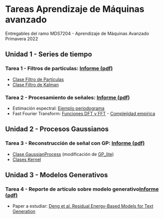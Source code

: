 # Tareas Aprendizaje de Máquinas avanzado
Entregables del ramo MDS7204 - Aprendizaje de Máquinas Avanzado Primavera 2022

## Unidad 1 - Series de tiempo
### **Tarea 1 - Filtros de partículas**: [Informe (pdf)](tarea_1/Informe_Tarea_1_Filtros_de_part%C3%ADculas_completo.pdf)

- [Clase Filtro de Partículas](tarea_1/filtros/filtro_particulas.py)
- [Clase Filtro de Kalman](tarea_1/filtros/filtro_kalman.py)

### **Tarea 2 - Procesamiento de señales**: [Informe (pdf)](tarea_2/Informe_Tarea_2_An%C3%A1lisis_de_se%C3%B1ales.pdf)

- Estimación espectral: [Ejemplo periodograma](tarea_2/periodograma.py)
- Fast Fourier Transform: [Funciones DFT y FFT](tarea_2/FourierTransform.py) - [Complejidad empírica](tarea_2/fft_complejidad_empirica.py)

## Unidad 2 - Procesos Gaussianos
### **Tarea 3 - Reconstrucción de señal con GP**: [Informe (pdf)](tarea_3/Informe_Tarea_3_Procesos_Gaussianos.pdf)
- [Clase GaussianProcess](tarea_3/gp/gp_lite_tarea.py) (modificación de [GP_lite](https://github.com/GAMES-UChile/The_Art_of_Gaussian_Processes/blob/main/gp_lite.py))
- [Clases Kernel](unidad_2/tarea_3/gp/kernels.py)

## Unidad 3 - Modelos Generativos
### **Tarea 4 - Reporte de artículo sobre modelo generativo**[Informe (pdf)](tarea_4/Informe_Tarea_4_Modelos_Generativos.pdf)
- Paper a estudiar: [Deng et al. Residual Energy-Based Models for Text Generation](https://openreview.net/pdf?id=B1l4SgHKDH)
